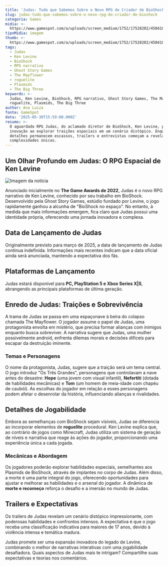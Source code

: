 ```yaml
---
title: 'Judas: Tudo que Sabemos Sobre o Novo RPG do Criador de BioShock'
slug: judas-tudo-que-sabemos-sobre-o-novo-rpg-do-criador-de-bioshock
categoria: Games
midia: >-
  https://www.gamespot.com/a/uploads/screen_medium/1752/17528202/4504182-judas1979.jpg
tipoMidia: imagem
thumb: >-
  https://www.gamespot.com/a/uploads/screen_medium/1752/17528202/4504182-judas1979.jpg
tags:
  - Judas
  - Ken Levine
  - BioShock
  - RPG narrativo
  - Ghost Story Games
  - The Mayflower
  - roguelite
  - Plasmids
  - The Big Three
keywords: >-
  Judas, Ken Levine, BioShock, RPG narrativo, Ghost Story Games, The Mayflower,
  roguelite, Plasmids, The Big Three
author: Ana Luiza
fonte: GameSpot
data: '2025-05-30T15:59:00.000Z'
resumo: >-
  O aguardado RPG Judas, do aclamado diretor de BioShock, Ken Levine, promete
  inovação ao explorar traições espaciais em um cenário distópico. Enquanto
  detalhes permanecem escassos, trailers e entrevistas começam a revelar suas
  complexidades únicas.
---
```

## Um Olhar Profundo em Judas: O RPG Espacial de Ken Levine

![Imagem da notícia](https://www.gamespot.com/a/uploads/screen_medium/1752/17528202/4504182-judas1979.jpg)

Anunciado inicialmente no **The Game Awards de 2022**, Judas é o novo RPG narrativo de Ken Levine, conhecido por seu trabalho em BioShock. Desenvolvido pela Ghost Story Games, estúdio fundado por Levine, o jogo rapidamente ganhou a alcunha de "BioShock no espaço". No entanto, à medida que mais informações emergem, fica claro que Judas possui uma identidade própria, oferecendo uma jornada inovadora e complexa.

## Data de Lançamento de Judas

Originalmente previsto para março de 2025, a data de lançamento de Judas continua indefinida. Informações mais recentes indicam que a data oficial ainda será anunciada, mantendo a expectativa dos fãs.

## Plataformas de Lançamento

Judas estará disponível para **PC, PlayStation 5 e Xbox Series X|S**, abrangendo as principais plataformas de última geração.

## Enredo de Judas: Traições e Sobrevivência

A trama de Judas se passa em uma espaçonave à beira do colapso chamada The Mayflower. O jogador assume o papel de Judas, uma protagonista envolta em mistério, que precisa formar alianças com inimigos enquanto busca sobreviver. A narrativa sugere que Judas, uma mulher possivelmente android, enfrenta dilemas morais e decisões difíceis para escapar da destruição iminente.

### Temas e Personagens

O nome da protagonista, Judas, sugere que a traição será um tema central. O jogo introduz "Os Três Grandes", personagens que controlavam a nave antes do desastre: **Hope** (uma jovem com visual infantil), **Nefertiti** (dotada de habilidades mecânicas) e **Tom** (um homem de meia-idade com chapéu de caubói). As escolhas do jogador em relação a esses personagens podem afetar o desenrolar da história, influenciando alianças e rivalidades.

## Detalhes de Jogabilidade

Embora as semelhanças com BioShock sejam visíveis, Judas se diferencia ao incorporar elementos de **roguelite** procedural. Ken Levine explica que, ao contrário de jogos como Minecraft, Judas utiliza um sistema de geração de níveis e narrativa que reage às ações do jogador, proporcionando uma experiência única a cada jogada.

### Mecânicas e Abordagem

Os jogadores poderão explorar habilidades especiais, semelhantes aos Plasmids de BioShock, através de implantes no corpo de Judas. Além disso, a morte é uma parte integral do jogo, oferecendo oportunidades para ajustar e melhorar as habilidades e o arsenal do jogador. A dinâmica de **morte e recomeço** reforça o desafio e a imersão no mundo de Judas.

## Trailers e Expectativas

Os trailers de Judas revelam um cenário distópico impressionante, com poderosas habilidades e confrontos intensos. A expectativa é que o jogo receba uma classificação indicativa para maiores de 17 anos, devido à violência intensa e temática madura.

Judas promete ser uma expansão inovadora do legado de Levine, combinando o melhor de narrativas interativas com uma jogabilidade desafiadora. Quais aspectos de Judas mais te intrigam? Compartilhe suas expectativas e teorias nos comentários.

